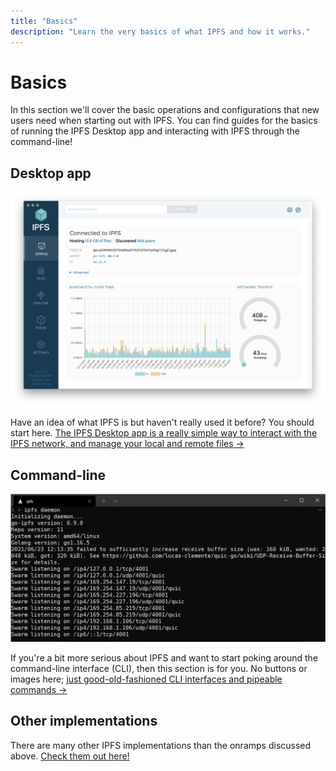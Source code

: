 ```yaml
---
title: "Basics" 
description: "Learn the very basics of what IPFS and how it works."
---
```


# Basics

In this section we'll cover the basic operations and configurations that new users need when starting out with IPFS. You can find guides for the basics of running the IPFS Desktop app and interacting with IPFS through the command-line!

## Desktop app

![The IPFS Desktop application, showing the status page.](./images/ipfs-desktop.png)

Have an idea of what IPFS is but haven't really used it before? You should start here. [The IPFS Desktop app is a really simple way to interact with the IPFS network, and manage your local and remote files →](./desktop-app.md)

## Command-line

![An IPFS daemon running in a terminal window.](./images/ipfs-command-line.png)

If you're a bit more serious about IPFS and want to start poking around the command-line interface (CLI), then this section is for you. No buttons or images here; [just good-old-fashioned CLI interfaces and pipeable commands →](./command-line.md)

## Other implementations

There are many other IPFS implementations than the onramps discussed above.  [Check them out here!](./ipfs-implementations.md)